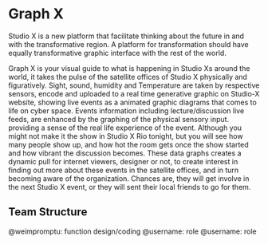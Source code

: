 # Graph X 


Studio X is a new platform that facilitate thinking about the future in and with the transformative region. A platform for transformation should have equally transformative graphic interface with the rest of the world.

Graph X is your visual guide to what is happening in Studio Xs around the world, it takes the pulse of the satellite offices of Studio X physically and figuratively. Sight, sound, humidity and Temperature are taken by respective sensors, encode and uploaded to a real time generative graphic on Studio-X website, showing live events as a animated graphic diagrams that comes to life on cyber space. Events information including lecture/discussion live feeds, are enhanced by the graphing of the physical sensory input. providing a sense of the real life experience of the event. Although you might not make it the show in Studio X Rio tonight, but you will see how many people show up, and how hot the room gets once the show started and how vibrant the discussion becomes. These data graphs creates a dynamic pull for internet viewers, designer or not, to create interest in finding out more about these events in the satellite offices, and in turn becoming aware of the organization. Chances are, they will get involve in the next Studio X event, or they will sent their local friends to go for them. 


## Team Structure

@weimpromptu: function design/coding 
@username: role
@username: role

